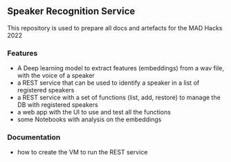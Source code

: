 ## Speaker Recognition Service
This repository is used to prepare all docs and artefacts for the MAD Hacks 2022

### Features
* A Deep learning model to extract features (embeddings) from a wav file, with the voice of a speaker
* a REST service that can be used to identify a speaker in a list of registered speakers
* a REST service with a set of functions (list, add, restore) to manage the DB with registered speakers
* a web app with the UI to use and test all the functions
* some Notebooks with analysis on the embeddings

### Documentation
* how to create the VM to run the REST service



